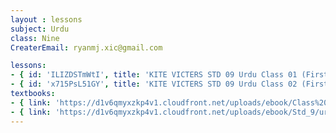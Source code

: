 ```yaml
--- 
layout : lessons 
subject: Urdu
class: Nine
CreaterEmail: ryanmj.xic@gmail.com

lessons: 
- { id: 'ILIZDSTmWtI', title: 'KITE VICTERS STD 09 Urdu Class 01 (First Bell-ഫസ്റ്റ് ബെല്‍)' }
- { id: 'x715PsL51GY', title: 'KITE VICTERS STD 09 Urdu Class 02 (First Bell-ഫസ്റ്റ് ബെല്‍)' }
textbooks:
- { link: 'https://d1v6qmyxzkp4v1.cloudfront.net/uploads/ebook/Class%209/Urdu%20Std_IX_Vol_1/Urdu%20Std_IX_Vol_1.pdf', title: 'Urdu Part -1' , medium: 'Malayalam' }
- { link: 'https://d1v6qmyxzkp4v1.cloudfront.net/uploads/ebook/Std_9/urdu%20vol%202/urdu%20vol%202.pdf', title: 'Urdu Part -2' , medium: 'Malayalam' }
---
```

